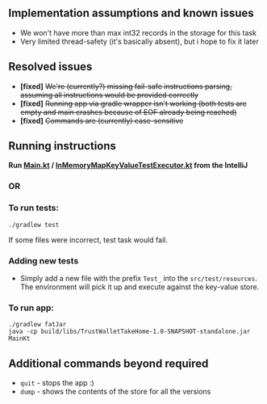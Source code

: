 ## Implementation assumptions and known issues

* We won't have more than max int32 records in the storage for this task
* Very limited thread-safety (it's basically absent), but i hope to fix it later

## Resolved issues 
* **[fixed]** ~~We're (currently?) missing fail-safe instructions parsing, assuming all instructions would be provided correctly~~
* **[fixed]** ~~Running app via gradle wrapper isn't working (both tests are empty and main crashes because of EOF already being reached)~~
* **[fixed]** ~~Commands are (currently) case-sensitive~~

## Running instructions

**Run [Main.kt](src%2Fmain%2Fkotlin%2FMain.kt) / [InMemoryMapKeyValueTestExecutor.kt](src%2Ftest%2Fkotlin%2FInMemoryMapKeyValueTestExecutor.kt) from the IntelliJ**

### OR 

### To run tests: 
```shell
./gradlew test
```

If some files were incorrect, test task would fail.

### Adding new tests
* Simply add a new file with the prefix `Test_` into the `src/test/resources`. The environment will pick it up and execute against the key-value store.

### To run app: 
```shell
./gradlew fatJar
java -cp build/libs/TrustWalletTakeHome-1.0-SNAPSHOT-standalone.jar MainKt
```

## Additional commands beyond required
* `quit` - stops the app :)
* `dump` - shows the contents of the store for all the versions
